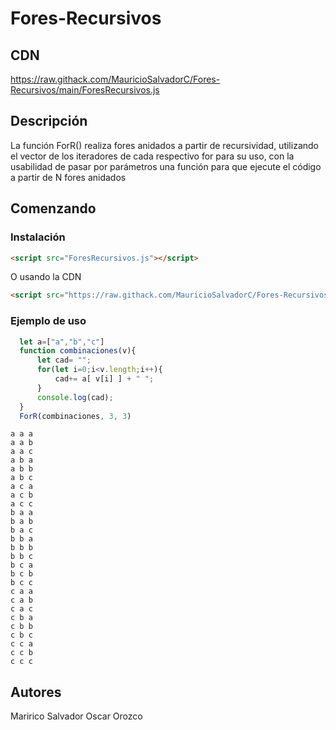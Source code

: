# Fores-Recursivos

## CDN
https://raw.githack.com/MauricioSalvadorC/Fores-Recursivos/main/ForesRecursivos.js

## Descripción
La función ForR() realiza fores anidados a partir de recursividad,  utilizando el vector de los iteradores de cada respectivo for para su uso, con la usabilidad  de pasar por parámetros una función para que ejecute el código a partir de N fores anidados


## Comenzando

### Instalación

```html
<script src="ForesRecursivos.js"></script>
```
O usando la CDN
```html
<script src="https://raw.githack.com/MauricioSalvadorC/Fores-Recursivos/main/ForesRecursivos.js"></script>
```

### Ejemplo de uso

```js
  let a=["a","b","c"]
  function combinaciones(v){
      let cad= "";
      for(let i=0;i<v.length;i++){
          cad+= a[ v[i] ] + " ";
      }
      console.log(cad);
  }
  ForR(combinaciones, 3, 3)
```

```
a a a
a a b
a a c
a b a
a b b
a b c
a c a
a c b
a c c
b a a
b a b
b a c
b b a
b b b
b b c
b c a
b c b
b c c
c a a
c a b
c a c
c b a
c b b
c b c
c c a
c c b
c c c
```


## Autores

Maririco Salvador
Oscar Orozco
